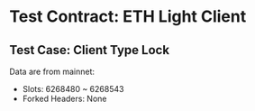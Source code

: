 # Test Contract: ETH Light Client

## Test Case: Client Type Lock

Data are from mainnet:
- Slots: 6268480 ~ 6268543
- Forked Headers: None
